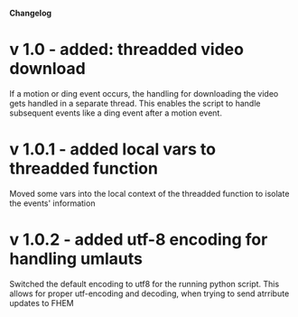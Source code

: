 **Changelog**

# v 1.0 - added: threadded video download

If a motion or ding event occurs, the handling for downloading the video gets handled in a separate thread. This enables the script to handle subsequent events like a ding event after a motion event.

# v 1.0.1 - added local vars to threadded function
Moved some vars into the local context of the threadded function to isolate the events' information

# v 1.0.2 - added utf-8 encoding for handling umlauts
Switched the default encoding to utf8 for the running python script. This allows for proper utf-encoding and decoding, when trying to send atrribute updates to FHEM
